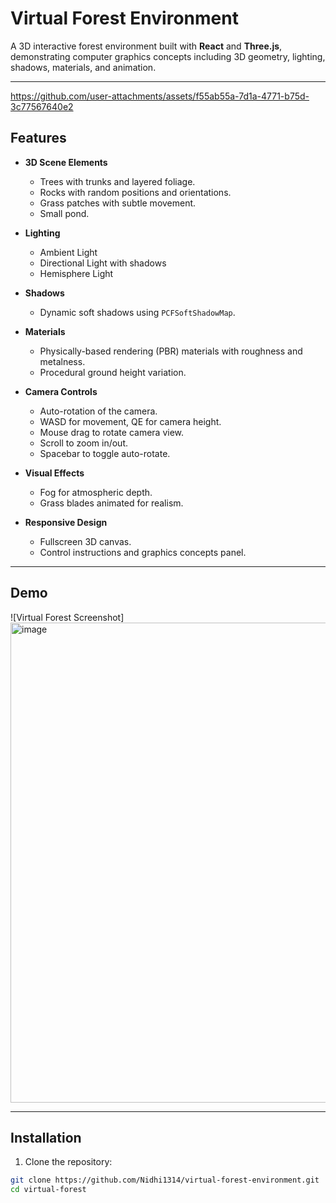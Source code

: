 # Virtual Forest Environment

A 3D interactive forest environment built with **React** and **Three.js**, demonstrating computer graphics concepts including 3D geometry, lighting, shadows, materials, and animation.

---


https://github.com/user-attachments/assets/f55ab55a-7d1a-4771-b75d-3c77567640e2


## Features

- **3D Scene Elements**
  - Trees with trunks and layered foliage.
  - Rocks with random positions and orientations.
  - Grass patches with subtle movement.
  - Small pond.

- **Lighting**
  - Ambient Light
  - Directional Light with shadows
  - Hemisphere Light

- **Shadows**
  - Dynamic soft shadows using `PCFSoftShadowMap`.

- **Materials**
  - Physically-based rendering (PBR) materials with roughness and metalness.
  - Procedural ground height variation.

- **Camera Controls**
  - Auto-rotation of the camera.
  - WASD for movement, QE for camera height.
  - Mouse drag to rotate camera view.
  - Scroll to zoom in/out.
  - Spacebar to toggle auto-rotate.

- **Visual Effects**
  - Fog for atmospheric depth.
  - Grass blades animated for realism.

- **Responsive Design**
  - Fullscreen 3D canvas.
  - Control instructions and graphics concepts panel.

---

## Demo

![Virtual Forest Screenshot]
<img width="695" height="768" alt="image" src="https://github.com/user-attachments/assets/ab652974-de61-4ac0-bee9-ea43f0a27e98" />


---

## Installation

1. Clone the repository:

```bash
git clone https://github.com/Nidhi1314/virtual-forest-environment.git
cd virtual-forest
